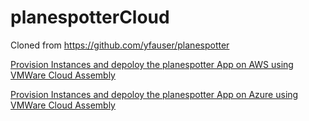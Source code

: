 # planespotterCloud
Cloned from https://github.com/yfauser/planespotter

[Provision Instances and depoloy the planespotter App on AWS using VMWare Cloud Assembly](https://github.com/riazvm/planespotterCloud/blob/master/awsreadme.md "CAS and AWS")

[Provision Instances and depoloy the planespotter App on Azure using VMWare Cloud Assembly](https://github.com/riazvm/planespotterCloud/blob/master/azurereadme.md "CAS and Azure")

